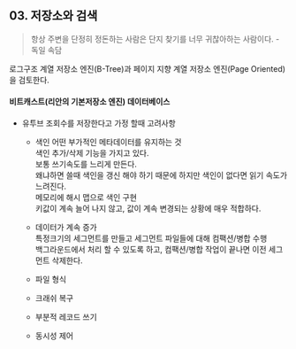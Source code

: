## 03. 저장소와 검색

> 항상 주변을 단정히 정돈하는 사람은 단지 찾기를 너무 귀찮아하는 사람이다. - 독일 속담

로그구조 계열 저장소 엔진(B-Tree)과 페이지 지향 계열 저장소 엔진(Page Oriented)을 검토한다.

####  비트캐스트(리안의 기본저장소 엔진) 데이터베이스
* 유투브 조회수를 저장한다고 가정 할때 고려사항

  * 색인
어떤 부가적인 메타데이터를 유지하는 것    
색인 추가/삭제 기능을 가지고 있다.    
보통 쓰기속도를 느리게 만든다.     
왜냐하면 쓸때 색인을 갱신 해야 하기 때문에 하지만 색인이 없다면 읽기 속도가 느려진다.     
메모리에 해시 맵으로 색인 구현    
키값이 계속 늘어 나지 않고, 값이 계속 변경되는 상황에 매우 적합하다.    

  * 데이터가 계속 증가      
특정크기의 세그먼트를 만들고 세그먼트 파일들에 대해 컴팩션/병합 수행    
백그라운드에서 처리 할 수 있도록 하고, 컴팩션/병합 작업이 끝나면 이전 세그먼트 삭제한다.    

  * 파일 형식
  * 크래쉬 복구
  * 부분적 레코드 쓰기
  * 동시성 제어

